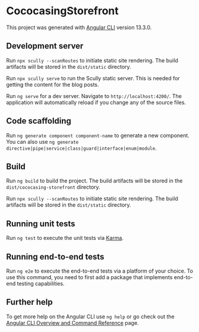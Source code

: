 # CococasingStorefront

This project was generated with [Angular CLI](https://github.com/angular/angular-cli) version 13.3.0.

## Development server

Run `npx scully --scanRoutes` to initiate static site rendering. The build artifacts will be stored in the `dist/static` directory.

Run `npx scully serve` to run the Scully static server. This is needed for getting the content for the blog posts.

Run `ng serve` for a dev server. Navigate to `http://localhost:4200/`. The application will automatically reload if you change any of the source files.

## Code scaffolding

Run `ng generate component component-name` to generate a new component. You can also use `ng generate directive|pipe|service|class|guard|interface|enum|module`.

## Build

Run `ng build` to build the project. The build artifacts will be stored in the `dist/cococasing-storefront` directory.

Run `npx scully --scanRoutes` to initiate static site rendering. The build artifacts will be stored in the `dist/static` directory.

## Running unit tests

Run `ng test` to execute the unit tests via [Karma](https://karma-runner.github.io).

## Running end-to-end tests

Run `ng e2e` to execute the end-to-end tests via a platform of your choice. To use this command, you need to first add a package that implements end-to-end testing capabilities.

## Further help

To get more help on the Angular CLI use `ng help` or go check out the [Angular CLI Overview and Command Reference](https://angular.io/cli) page.
